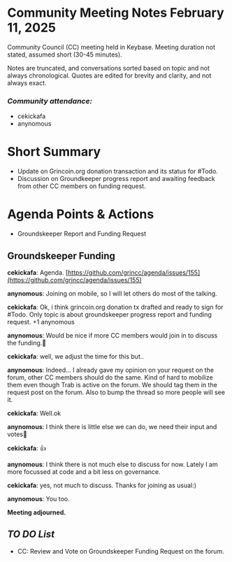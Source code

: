 # Community Meeting Notes February 11, 2025

Community Council (CC) meeting held in Keybase. Meeting duration not stated, assumed short (30-45 minutes).

Notes are truncated, and conversations sorted based on topic and not always chronological. Quotes are edited for brevity and clarity, and not always exact.

### _Community attendance:_

* cekickafa
* anynomous

# Short Summary

- Update on Grincoin.org donation transaction and its status for #Todo.
- Discussion on Groundkeeper progress report and awaiting feedback from other CC members on funding request.

# Agenda Points & Actions

* Groundskeeper Report and Funding Request

## Groundskeeper Funding

__cekickafa__: Agenda. [https://github.com/grincc/agenda/issues/155](https://github.com/grincc/agenda/issues/155)

__anynomous__: Joining on mobile, so I will let others do most of the talking.

__cekickafa__: Ok, i think grincoin.org donation tx drafted and ready to sign for #Todo. Only topic is about groundskeeper progress report and funding request.
+1 anynomous

__anynomous__: Would be nice if more CC members would join in to discuss the funding.🤞

__cekickafa__: well, we adjust the time for this but..

__anynomous__: Indeed...
I already gave my opinion on your request on the forum, other CC members should do the same. Kind of hard to mobilize them even though Trab is active on the forum.
We should tag them in the request post on the forum.
Also to bump the thread so more people will see it.

__cekickafa__: Well.ok

__anynomous__: I think there is little else we can do, we need their input and votes🫤

__cekickafa__: :+1:

__anynomous__: I think there is not much else to discuss for now.
Lately I am more focussed at code and a bit less on governance.

__cekickafa__: yes, not much to discuss. Thanks for joining as usual:)

__anynomous__: You too.


**Meeting adjourned.**

## *TO DO List*

*   CC: Review and Vote on Groundskeeper Funding Request on the forum.